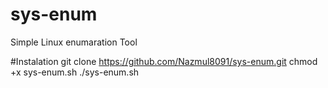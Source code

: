 # sys-enum
Simple Linux enumaration Tool

#Instalation
git clone https://github.com/Nazmul8091/sys-enum.git
chmod +x sys-enum.sh
./sys-enum.sh

